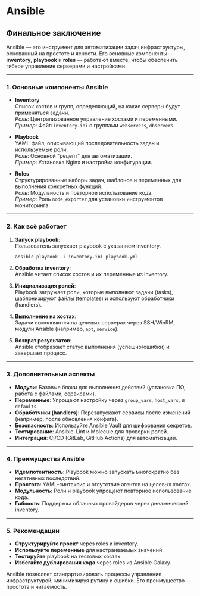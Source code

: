 # Ansible
## Финальное заключение

Ansible — это инструмент для автоматизации задач инфраструктуры, основанный на простоте и ясности. Его основные компоненты — **inventory**, **playbook** и **roles** — работают вместе, чтобы обеспечить гибкое управление серверами и настройками.

---

### **1. Основные компоненты Ansible**
- **Inventory**  
  Список хостов и групп, определяющий, на какие серверы будут применяться задачи.  
  *Роль*: Централизованное управление хостами и переменными.  
  *Пример*: Файл `inventory.ini` с группами `webservers`, `dbservers`.

- **Playbook**  
  YAML-файл, описывающий последовательность задач и используемые роли.  
  *Роль*: Основной "рецепт" для автоматизации.  
  *Пример*: Установка Nginx и настройка конфигурации.

- **Roles**  
  Структурированные наборы задач, шаблонов и переменных для выполнения конкретных функций.  
  *Роль*: Модульность и повторное использование кода.  
  *Пример*: Роль `node_exporter` для установки инструментов мониторинга.

---

### **2. Как всё работает**
1. **Запуск playbook**:  
   Пользователь запускает playbook с указанием inventory.  
   ```bash
   ansible-playbook -i inventory.ini playbook.yml
   ```

2. **Обработка inventory**:  
   Ansible читает список хостов и их переменные из inventory.

3. **Инициализация ролей**:  
   Playbook загружает роли, которые выполняют задачи (tasks), шаблонизируют файлы (templates) и используют обработчики (handlers).

4. **Выполнение на хостах**:  
   Задачи выполняются на целевых серверах через SSH/WinRM, модули Ansible (например, `apt`, `service`).

5. **Возврат результатов**:  
   Ansible отображает статус выполнения (успешно/ошибки) и завершает процесс.

---

### **3. Дополнительные аспекты**
- **Модули**: Базовые блоки для выполнения действий (установка ПО, работа с файлами, сервисами).  
- **Переменные**: Упрощают настройку через `group_vars`, `host_vars`, и `defaults`.  
- **Обработчики (handlers)**: Перезапускают сервисы после изменений (например, после обновления конфига).  
- **Безопасность**: Используйте Ansible Vault для шифрования секретов.  
- **Тестирование**: Ansible-Lint и Molecule для проверки ролей.  
- **Интеграция**: CI/CD (GitLab, GitHub Actions) для автоматизации.

---

### **4. Преимущества Ansible**
- **Идемпотентность**: Playbook можно запускать многократно без негативных последствий.  
- **Простота**: YAML-синтаксис и отсутствие агентов на целевых хостах.  
- **Модульность**: Роли и playbook упрощают повторное использование кода.  
- **Гибкость**: Поддержка облачных провайдеров через динамический inventory.  

---

### **5. Рекомендации**
- **Структурируйте проект** через roles и inventory.  
- **Используйте переменные** для настраиваемых значений.  
- **Тестируйте** playbook на тестовых хостах.  
- **Избегайте дублирования кода** через roles из Ansible Galaxy.  

Ansible позволяет стандартизировать процессы управления инфраструктурой, минимизируя рутину и ошибки. Его преимущество — простота и читаемость.
